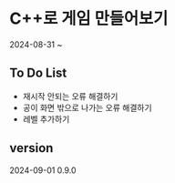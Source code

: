 # C++로 게임 만들어보기

2024-08-31 ~

## To Do List
- 재시작 안되는 오류 해결하기
- 공이 화면 밖으로 나가는 오류 해결하기
- 레벨 추가하기

## version
2024-09-01 0.9.0

